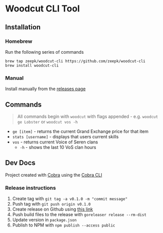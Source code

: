 # Woodcut CLI Tool

## Installation

### Homebrew

Run the following series of commands

```
brew tap zeepk/woodcut-cli https://github.com/zeepk/woodcut-cli
brew install woodcut-cli
```

### Manual

Install manually from the [releases page](https://github.com/zeepk/woodcut-cli/releases)

## Commands

> All commands begin with `woodcut` with flags appended - e.g. `woodcut ge Lobster` or `woodcut vos -h`

- `ge [item]` - returns the current Grand Exchange price for that item
- `stats [username]` - displays that users current skills
- `vos` - returns current Voice of Seren clans
  - `-h` - shows the last 10 VoS clan hours

## Dev Docs

Project created with [Cobra](https://cobra.dev/) using the [Cobra CLI](https://github.com/spf13/cobra-cli/blob/main/README.md)

### Release instructions

1. Create tag with `git tag -a v0.1.0 -m "commit message"`
2. Push tag with `git push origin v0.1.0`
3. Create release on Github using [this link](https://github.com/zeepk/woodcut-cli/releases/new)
4. Push build files to the release with `goreleaser release --rm-dist`
5. Update version in `package.json`
6. Publish to NPM with `npm publish --access public`
